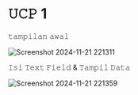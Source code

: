 # 𝚄𝙲𝙿 1

𝚝𝚊𝚖𝚙𝚒𝚕𝚊𝚗 𝚊𝚠𝚊𝚕

![Screenshot 2024-11-21 221311](https://github.com/user-attachments/assets/6caca688-351d-49ce-a6cc-2239660a78f2)

𝙸𝚜𝚒 𝚃𝚎𝚡𝚝 𝙵𝚒𝚎𝚕𝚍 & 𝚃𝚊𝚖𝚙𝚒𝚕 𝙳𝚊𝚝𝚊

![Screenshot 2024-11-21 221359](https://github.com/user-attachments/assets/148b835d-9809-4fb7-bc5b-d1049764b9cd)

